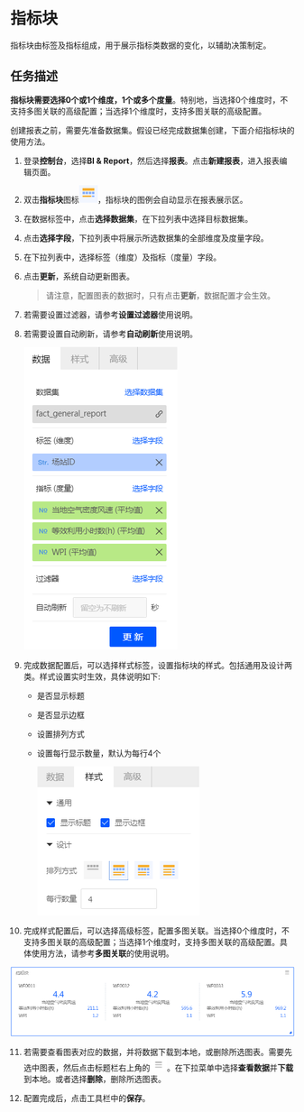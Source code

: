 # 指标块

指标块由标签及指标组成，用于展示指标类数据的变化，以辅助决策制定。

## 任务描述

**指标块需要选择0个或1个维度，1个或多个度量**。特别地，当选择0个维度时，不支持多图关联的高级配置；当选择1个维度时，支持多图关联的高级配置。

创建报表之前，需要先准备数据集。假设已经完成数据集创建，下面介绍指标块的使用方法。

1. 登录**控制台**，选择**BI & Report**，然后选择**报表**。点击**新建报表**，进入报表编辑页面。

2. 双击**指标块**图标![index_icon](../media/index_icon.png)，指标块的图例会自动显示在报表展示区。

3. 在数据标签中，点击**选择数据集**，在下拉列表中选择目标数据集。

4. 点击**选择字段**，下拉列表中将展示所选数据集的全部维度及度量字段。

5. 在下拉列表中，选择标签（维度）及指标（度量）字段。

6. 点击**更新**，系统自动更新图表。

   > 请注意，配置图表的数据时，只有点击**更新**，数据配置才会生效。

7. 若需要设置过滤器，请参考**设置过滤器**使用说明。

8. 若需要设置自动刷新，请参考**自动刷新**使用说明。

   ![index_data](../media/index_data.png)

9. 完成数据配置后，可以选择样式标签，设置指标块的样式。包括通用及设计两类。样式设置实时生效，具体说明如下:

   - 是否显示标题

   - 是否显示边框

   - 设置排列方式

   - 设置每行显示数量，默认为每行4个

     ![index_style](../media/index_style.png)

10. 完成样式配置后，可以选择高级标签，配置多图关联。当选择0个维度时，不支持多图关联的高级配置；当选择1个维度时，支持多图关联的高级配置。具体使用方法，请参考**多图关联**的使用说明。

  ![index_legend](../media/index_legend.png)

11. 若需要查看图表对应的数据，并将数据下载到本地，或删除所选图表。需要先选中图表，然后点击标题栏右上角的![chart_spread](../media/chart_spread.png)。在下拉菜单中选择**查看数据**并**下载**到本地。或者选择**删除**，删除所选图表。

12. 配置完成后，点击工具栏中的**保存**。

